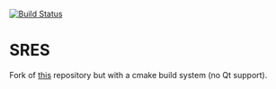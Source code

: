 [![Build Status](https://dev.azure.com/TheSRESProject/SRES/_apis/build/status/sys-bio.SRES?branchName=master)](https://dev.azure.com/TheSRESProject/SRES/_build/latest?definitionId=2&branchName=master)
# SRES 
Fork of [this](https://gitlab.com/Moonfit/Balthyse/-/tree/master/Moonfit) repository but with a cmake build system (no Qt support). 

